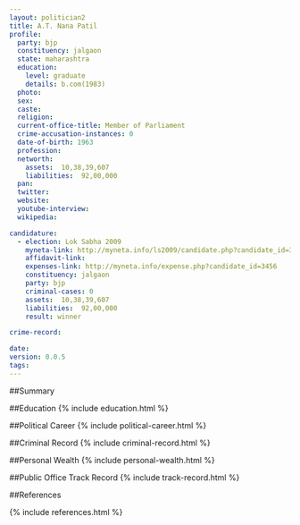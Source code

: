 ```yaml
---
layout: politician2
title: A.T. Nana Patil
profile: 
  party: bjp
  constituency: jalgaon
  state: maharashtra
  education: 
    level: graduate
    details: b.com(1983)
  photo: 
  sex: 
  caste: 
  religion: 
  current-office-title: Member of Parliament
  crime-accusation-instances: 0
  date-of-birth: 1963
  profession: 
  networth: 
    assets:  10,38,39,607
    liabilities:  92,00,000
  pan: 
  twitter: 
  website: 
  youtube-interview: 
  wikipedia: 

candidature: 
  - election: Lok Sabha 2009
    myneta-link: http://myneta.info/ls2009/candidate.php?candidate_id=3456
    affidavit-link: 
    expenses-link: http://myneta.info/expense.php?candidate_id=3456
    constituency: jalgaon 
    party: bjp
    criminal-cases: 0
    assets:  10,38,39,607
    liabilities:  92,00,000
    result: winner 

crime-record: 

date: 
version: 0.0.5
tags: 
---
```

##Summary


##Education
{% include education.html %}


##Political Career
{% include political-career.html %}


##Criminal Record
{% include criminal-record.html %}


##Personal Wealth
{% include personal-wealth.html %}


##Public Office Track Record
{% include track-record.html %}


##References


{% include references.html %}